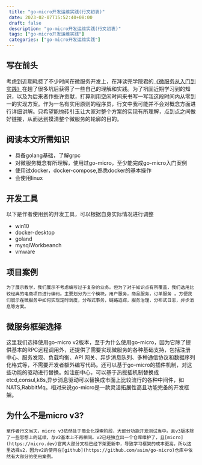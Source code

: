 ```yaml
--- 
 title: "go-micro开发运维实践(行文初衷)" 
 date: 2023-02-07T15:52:40+08:00 
 draft: false 
 description: "go-micro开发运维实践(行文初衷)" 
 tags: ["go-micro开发运维实践"] 
 categories: ["go-micro开发运维实践"] 
---
```

## 写在前头
考虑到近期耗费了不少时间在微服务开发上，在拜读完学院君的[《微服务从入门到实践》](https://laravelacademy.org/books/microservices)在趟了很多坑后获得了一些自己的理解和实践。为了巩固近期学习到的知识，以及为后来者作些许贡献，打算利用空闲时间来书写一写我这段时间内从零到一的实现方案。作为一名有实用原则的程序员，行文中我可能并不会对概念方面进行详细讲解。只希望能抛砖引玉让大家对整个方案的实现有所理解，点到点之间做好链接，从而达到摸清整个微服务的轮廓的目的。

## 阅读本文所需知识

- 具备golang基础，了解grpc
- 对微服务概念有所理解，使用过go-micro，至少能完成go-micro入门案例
- 使用过docker，docker-compose,熟悉docker的基本操作
- 会使用linux

## 开发工具
 以下是作者使用到的开发工具，可以根据自身实际情况进行调整

- win10
- docker-desktop
- goland
- mysqlWorkbeanch
- vmware

## 项目案例
 	为了展示教学，我们展示不考虑编写过于复杂的业务。但为了对于知识点有所覆盖，我们选用比较经典的电商项目进行编码。主要划分为三个模块，用户服务，商品服务，订单服务 。方便我们展示在微服务中如何实现定时调度，分布式事务，链路追踪，服务治理，分布式日志，异步消息等方案。

## 微服务框架选择
这里我们选择使用go-micro v2版本，至于为什么使用go-micro，因为它除了提供基本的RPC远程调用外，还提供了需要实现微服务的各种基础支持，包括注册中心、服务发现、负载均衡、API 网关、异步消息队列、多种通信协议和数据序列化格式等，不需要开发者额外编写代码。还可以基于go-micro的插件机制，对这些功能的驱动进行替换。如注册中心，可以基于热拔插机制替换成etcd,consul,k8s,异步消息驱动可以替换成市面上比较流行的各种中间件，如NATS,RabbitMq。相对来说go-micro是一款灵活拓展性高且功能完备的开发框架。

## 为什么不是micro v3?
 	至作者行文当天，micro v3依然处于商业化探索阶段，大部分功能开发测试当中。且v3版本除了一些思想上的延续，与v2基本上不再相同。v2已经独立出一个仓库维护了，且[micro](https://micro.dev)官网大部分文档已经下架更新中，导致学习框架的成本更高。所以这里选择v2，因为v2的使用在[github](https://github.com/asim/go-micro)仓库中依然有大部分的使用案例。
